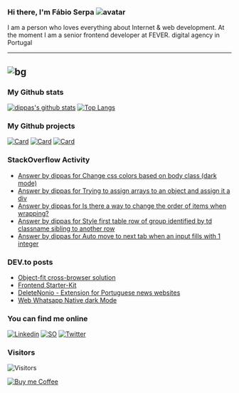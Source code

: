 ### Hi there, I'm Fábio Serpa ![avatar](https://avatars3.githubusercontent.com/u/10220287?s=40&v=4)

I am a person who loves everything about Internet &amp; web development. At the moment I am a senior frontend developer at FEVER. digital agency in Portugal

---
![bg](https://instagram.flis5-1.fna.fbcdn.net/v/t51.2885-15/e35/s1080x1080/103577510_266780581343238_3428738928181924813_n.jpg?_nc_ht=instagram.flis5-1.fna.fbcdn.net&_nc_cat=106&_nc_ohc=g301sjKzcpkAX-z0MZ4&_nc_tp=15&oh=5bcb882d0ff43f7866f12446a26e4062&oe=5F9CD5D6)
---

### My Github stats
[![dippas's github stats](https://github-readme-stats.vercel.app/api?username=dippas&show_icons=true&theme=dark)](https://github.com/dippas)
[![Top Langs](https://github-readme-stats.vercel.app/api/top-langs/?username=dippas&theme=dark)](https://github.com/dippas)

### My Github projects
[![Card](https://github-readme-stats.vercel.app/api/pin/?username=dippas&repo=WebWhatsapp-Native-DarkMode&theme=dark)](https://github.com/dippas/WebWhatsapp-Native-DarkMode)
[![Card](https://github-readme-stats.vercel.app/api/pin/?username=dippas&repo=DeleteNonio&theme=dark)](https://github.com/dippas/deletenonio)
[![Card](https://github-readme-stats.vercel.app/api/pin/?username=dippas&repo=Frontend-Starterkit&theme=dark)](https://github.com/dippas/frontend-starterkit)

### StackOverflow Activity
<!-- STACKOVERFLOW:START -->
- [Answer by dippas for Change css colors based on body class (dark mode)](https://stackoverflow.com/questions/64960915/change-css-colors-based-on-body-class-dark-mode/64960981#64960981)
- [Answer by dippas for Trying to assign arrays to an object and assign it a div](https://stackoverflow.com/questions/64960449/trying-to-assign-arrays-to-an-object-and-assign-it-a-div/64960540#64960540)
- [Answer by dippas for Is there a way to change the order of items when wrapping?](https://stackoverflow.com/questions/64948263/is-there-a-way-to-change-the-order-of-items-when-wrapping/64948566#64948566)
- [Answer by dippas for Style first table row of group identified by td classname sibling to another row](https://stackoverflow.com/questions/64909480/style-first-table-row-of-group-identified-by-td-classname-sibling-to-another-row/64909560#64909560)
- [Answer by dippas for Auto move to next tab when an input fills with 1 integer](https://stackoverflow.com/questions/64856075/auto-move-to-next-tab-when-an-input-fills-with-1-integer/64856191#64856191)
<!-- STACKOVERFLOW:END -->

### DEV.to posts
<!-- BLOG-POST-LIST:START -->
- [Object-fit cross-browser solution](https://dev.to/dippas/object-fit-cross-browser-solution-44jb)
- [Frontend Starter-Kit](https://dev.to/dippas/frontend-starter-kit-1fok)
- [DeleteNonio - Extension for Portuguese news websites](https://dev.to/dippas/deletenonio-extension-for-portuguese-news-websites-259n)
- [Web Whatsapp Native dark Mode](https://dev.to/dippas/web-whatsapp-native-dark-mode-3baa)
<!-- BLOG-POST-LIST:END -->

### You can find me online
[![Linkedin](https://i.imgur.com/WsVT8IF.png)](https://www.linkedin.com/in/fabioserpa/)
[![SO](https://i.imgur.com/6wGKyEh.png)](https://stackoverflow.com/users/3448527/dippas)
[![Twitter](https://i.imgur.com/phxhAbA.png)](https://twitter.com/fabioserpa)

### Visitors
![Visitors](https://visitor-badge.laobi.icu/badge?page_id=dippas.dippas)

[![Buy me Coffee](https://cdn.buymeacoffee.com/buttons/lato-black.png)](https://www.buymeacoffee.com/dippas)
